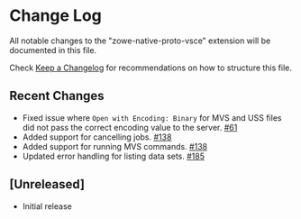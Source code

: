 # Change Log

All notable changes to the "zowe-native-proto-vsce" extension will be documented in this file.

Check [Keep a Changelog](http://keepachangelog.com/) for recommendations on how to structure this file.

## Recent Changes

- Fixed issue where `Open with Encoding: Binary` for MVS and USS files did not pass the correct encoding value to the server. [#61](https://github.com/zowe/zowe-native-proto/pull/61)
- Added support for cancelling jobs. [#138](https://github.com/zowe/zowe-native-proto/pull/138)
- Added support for running MVS commands. [#138](https://github.com/zowe/zowe-native-proto/pull/138)
- Updated error handling for listing data sets. [#185](https://github.com/zowe/zowe-native-proto/pull/185)

## [Unreleased]

- Initial release
